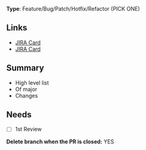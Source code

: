 **Type**: Feature/Bug/Patch/Hotfix/Refactor (PICK ONE)

## Links ##
- [JIRA Card](https://url.to.trello.card)
- [JIRA Card](https://url.to.trello.card)

## Summary ##
- High level list
- Of major
- Changes

## Needs ##

- [ ] 1st Review

**Delete branch when the PR is closed:** YES